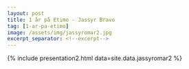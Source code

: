 ```yaml
---
layout: post
title: 1 år på Etimo - Jassyr Bravo
tag: [1-ar-pa-etimo]
image: /assets/img/jassyromar2.jpg
excerpt_separator: <!--excerpt-->
---
```


{% include presentation2.html data=site.data.jassyromar2 %}
